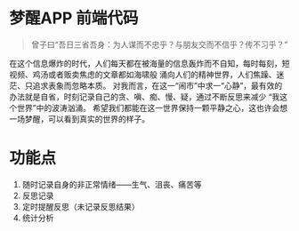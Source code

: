 # 梦醒APP 前端代码

> 曾子曰“吾日三省吾身：为人谋而不忠乎？与朋友交而不信乎？传不习乎？”

在这个信息爆炸的时代，人们每天都在被海量的信息轰炸而不自知，每时每刻，短视频、鸡汤或者贩卖焦虑的文章都如海啸般
涌向人们的精神世界，人们焦躁、迷茫、只追求表象而忽略本质。
对我而言，在这一“闹市”中求一“心静”，最有效的办法就是自省，时刻记录自己的贪、嗔、痴、慢、疑，通过不断反思来减少
“我这个世界”中的波涛汹涌。
希望我们都能在这一世界保持一颗平静之心，这也许会想一场梦醒，可以看到真实的世界的样子。

 # 功能点
 1. 随时记录自身的非正常情绪——生气、沮丧、痛苦等
 2. 反思记录
 3. 定时提醒反思（未记录反思结果）
 4. 统计分析
